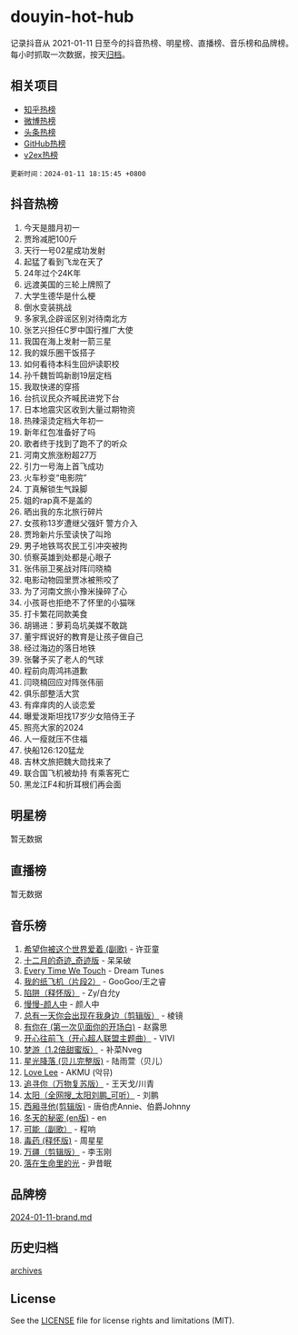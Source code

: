 # douyin-hot-hub

记录抖音从 2021-01-11 日至今的抖音热榜、明星榜、直播榜、音乐榜和品牌榜。每小时抓取一次数据，按天[归档](archives)。

## 相关项目

- [知乎热榜](https://github.com/lonnyzhang423/zhihu-hot-hub)
- [微博热榜](https://github.com/lonnyzhang423/weibo-hot-hub)
- [头条热榜](https://github.com/lonnyzhang423/toutiao-hot-hub)
- [GitHub热榜](https://github.com/lonnyzhang423/github-hot-hub)
- [v2ex热榜](https://github.com/lonnyzhang423/v2ex-hot-hub)


`更新时间：2024-01-11 18:15:45 +0800`

## 抖音热榜

1. 今天是腊月初一
1. 贾玲减肥100斤
1. 天行一号02星成功发射
1. 起猛了看到飞龙在天了
1. 24年过个24K年
1. 远渡美国的三轮上牌照了
1. 大学生德华是什么梗
1. 倒水变装挑战
1. 多家乳企辟谣区别对待南北方
1. 张艺兴担任C罗中国行推广大使
1. 我国在海上发射一箭三星
1. 我的娱乐圈干饭搭子
1. 如何看待本科生回炉读职校
1. 孙千魏哲鸣新剧19层定档
1. 我取快递的穿搭
1. 台抗议民众齐喊民进党下台
1. 日本地震灾区收到大量过期物资
1. 热辣滚烫定档大年初一
1. 新年红包准备好了吗
1. 歌者终于找到了跑不了的听众
1. 河南文旅涨粉超27万
1. 引力一号海上首飞成功
1. 火车秒变“电影院”
1. 丁真解锁生气跺脚
1. 姐的rap真不是盖的
1. 晒出我的东北旅行碎片
1. 女孩称13岁遭继父强奸 警方介入
1. 贾玲新片乐莹读快了叫玲
1. 男子地铁骂农民工引冲突被拘
1. 侦察英雄到处都是心眼子
1. 张伟丽卫冕战对阵闫晓楠
1. 电影动物园里贾冰被熊咬了
1. 为了河南文旅小豫米操碎了心
1. 小孩哥也拒绝不了怀里的小猫咪
1. 打卡繁花同款美食
1. 胡锡进：萝莉岛坑美媒不敢跳
1. 董宇辉说好的教育是让孩子做自己
1. 经过海边的落日地铁
1. 张馨予买了老人的气球
1. 程前向周鸿祎道歉
1. 闫晓楠回应对阵张伟丽
1. 俱乐部整活大赏
1. 有痒痒肉的人谈恋爱
1. 曝爱泼斯坦找17岁少女陪侍王子
1. 照亮大家的2024
1. 人一瘦就压不住福
1. 快船126:120猛龙
1. 吉林文旅把魏大勋找来了
1. 联合国飞机被劫持 有乘客死亡
1. 黑龙江F4和折耳根们再会面

## 明星榜

暂无数据

## 直播榜

暂无数据

## 音乐榜

1. [希望你被这个世界爱着 (副歌)](https://sf86-cdn-tos.douyinstatic.com/obj/tos-cn-ve-2774/oUHCmWQfZlE3QQBKBeD8rCFLpJzPgCpImhsxMt) - 许亚童
1. [十二月的奇迹_奇迹版](https://sf86-cdn-tos.douyinstatic.com/obj/tos-cn-ve-2774/oMslvA9FBzGMGHnyUuoiiUjtIAXfMz6tzwByW8) - 呆呆破
1. [Every Time We Touch](https://sf86-cdn-tos.douyinstatic.com/obj/tos-cn-ve-2774/ogN6lUKQeBBfEVhIOMikG1CcJjugxk1tztZyhP) - Dream Tunes
1. [我的纸飞机（片段2）](https://sf3-cdn-tos.douyinstatic.com/obj/tos-cn-ve-2774/oM2ZrKcg2CD5AeRB2gkeXOFB1IxAGJdZPazYHf) - GooGoo/王之睿
1. [陷阱（释怀版）](https://sf3-cdn-tos.douyinstatic.com/obj/tos-cn-ve-2774/oE8C21LeZrzKLDFfQYgMzx4GAIHageG5IzayY7) - Zy/白允y
1. [慢慢-颜人中](https://sf86-cdn-tos.douyinstatic.com/obj/tos-cn-ve-2774/ocjHNfBXdBxQNC8ZGAeoLMFTUgtBg8bkExunDC) - 颜人中
1. [总有一天你会出现在我身边（剪辑版）](https://sf86-cdn-tos.douyinstatic.com/obj/tos-cn-ve-2774/oMLsHwhWW7CYoAhoWB9EXUQIzNBsfAJxpAoxCU) - 棱镜
1. [有你在 (第一次见面你的开场白)](https://sf3-cdn-tos.douyinstatic.com/obj/tos-cn-ve-2774/oAthrQ3ClJBfI57uBoFEgNDYtNCZ0TSYQQfxQ0) - 赵露思
1. [开心往前飞（开心超人联盟主题曲）](https://sf86-cdn-tos.douyinstatic.com/obj/tos-cn-ve-2774/9d8fb7c82cf1421fb93a9fe925275e0a) - VIVI
1. [梦游（1.2倍甜蜜版）](https://sf86-cdn-tos.douyinstatic.com/obj/tos-cn-ve-2774/o4gyAUm8hwufoEABmwVIiQtHsFuGzAEEWtNMzo) - 补菜Nveg
1. [星光降落 (贝儿完整版)](https://sf86-cdn-tos.douyinstatic.com/obj/tos-cn-ve-2774/okwB9hAwyAtsFFkFBzAX1hOOfQuIoMNs0W2Mwr) - 陆雨萱（贝儿）
1. [Love Lee](https://sf3-cdn-tos.douyinstatic.com/obj/tos-cn-ve-2774/o05GbkJGbCBTdDnMtB0fwOYgkeZp23vrWQDQBS) - AKMU (악뮤)
1. [追寻你（万物复苏版）](https://sf6-cdn-tos.douyinstatic.com/obj/tos-cn-ve-2774/oYeAZJsbjIDit9APmBg8u6uDUQnHmoCf3gbo74) - 王天戈/川青
1. [太阳（全网搜_太阳刘鹏_可听）](https://sf86-cdn-tos.douyinstatic.com/obj/tos-cn-ve-2774/ogWbyIQnlBFImVbeDocRdCIYtBHlbJXgfZMvgz) - 刘鹏
1. [西厢寻他(剪辑版)](https://sf86-cdn-tos.douyinstatic.com/obj/tos-cn-ve-2774/oUsAVfAQKlRNxEv5qxvIB8o5qmIWUcXbzJKJhw) - 唐伯虎Annie、伯爵Johnny
1. [冬天的秘密 (en版)](https://sf6-cdn-tos.douyinstatic.com/obj/tos-cn-ve-2774/okIuMHDdzyf3FjGK4Lphe1vfHcQaPIHAg0Z4CR) - en
1. [可能（副歌）](https://sf86-cdn-tos.douyinstatic.com/obj/tos-cn-ve-2774/cde1731888894259b333569393c2fb51) - 程响
1. [毒药 (释怀版)](https://sf86-cdn-tos.douyinstatic.com/obj/tos-cn-ve-2774/oYILMEAzspdZBIzy4frJNB8ZHPHWAhiwowd4Ad) - 周星星
1. [万疆（剪辑版）](https://sf3-cdn-tos.douyinstatic.com/obj/tos-cn-ve-2774/ooG7oVgFlDTelKCjCsTTobQvbdtj1BBQXnfZd8) - 李玉刚
1. [落在生命里的光](https://sf86-cdn-tos.douyinstatic.com/obj/tos-cn-ve-2774/d9ffa8c090124ea58bb10df9b510c01d) - 尹昔眠

## 品牌榜

[2024-01-11-brand.md](archives/2024-01-11-brand.md)

## 历史归档

[archives](archives)

## License

See the [LICENSE](LICENSE) file for license rights and limitations (MIT).
